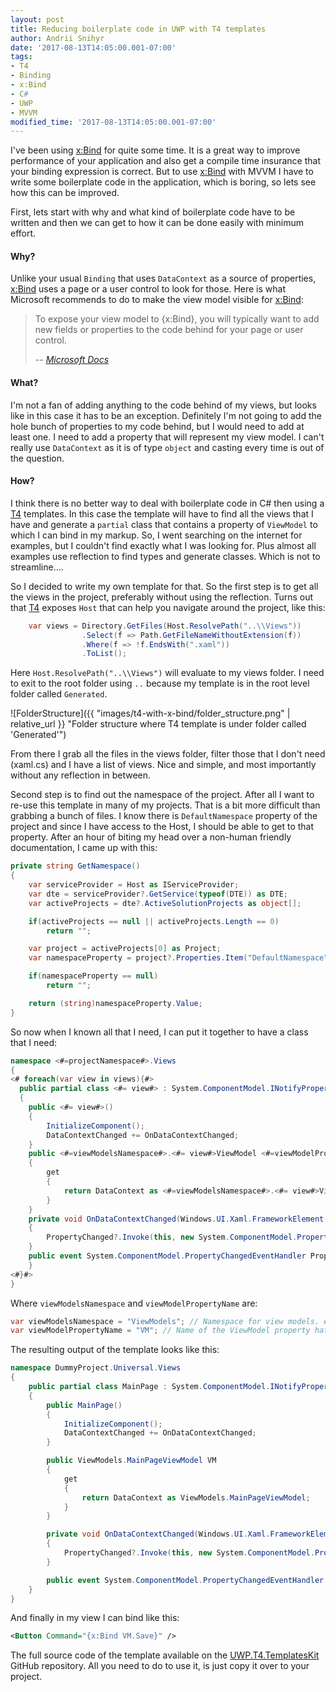 ```yaml
---
layout: post
title: Reducing boilerplate code in UWP with T4 templates
author: Andrii Snihyr
date: '2017-08-13T14:05:00.001-07:00'
tags:
- T4
- Binding
- x:Bind
- C#
- UWP
- MVVM
modified_time: '2017-08-13T14:05:00.001-07:00'
---
```


I've been using [x:Bind][1] for quite some time. It is a great way to improve performance of your application and also get a compile time insurance that your binding expression is correct. But to use [x:Bind][1] with MVVM I have to write some boilerplate code in the application, which is boring, so lets see how this can be improved.
<!--more-->

First, lets start with why and what kind of boilerplate code have to be written and then we can get to how it can be done easily with minimum effort.
#### Why?
Unlike your usual `Binding` that uses `DataContext` as a source of properties, [x:Bind][1] uses a page or a user control to look for those.
Here is what Microsoft recommends to do to make the view model visible for [x:Bind][1]:

>To expose your view model to {x:Bind}, you will typically want to add new fields or properties to the code behind for your page or user control.
>
> -- <cite>[Microsoft Docs][2]</cite>

#### What?
I'm not a fan of adding anything to the code behind of my views, but looks like in this case it has to be an exception. Definitely I'm not going to add the hole bunch of properties to my code behind, but I would need to add at least one. I need to add a property that will represent my view model. I can't really use `DataContext` as it is of type `object` and casting every time is out of the question.

#### How?
I think there is no better way to deal with boilerplate code in C# then using a [T4][3] templates. In this case the template will have to find all the views that I have and generate a `partial` class that contains a property of `ViewModel` to which I can bind in my markup. So, I went searching on the internet for examples, but I couldn't find exactly what I was looking for. Plus almost all examples use reflection to find types and generate classes. Which is not to streamline....

So I decided to write my own template for that. 
So the first step is to get all the views in the project, preferably without using the reflection. Turns out that [T4][3] exposes `Host` that can help you navigate around the project, like this:
```csharp
	var views = Directory.GetFiles(Host.ResolvePath("..\\Views"))
				.Select(f => Path.GetFileNameWithoutExtension(f))
				.Where(f => !f.EndsWith(".xaml"))
				.ToList();
```
Here `Host.ResolvePath("..\\Views")` will evaluate to my views folder. I need to exit to the root folder using `..` because my template is in the root level folder called `Generated`. 

![FolderStructure]({{ "images/t4-with-x-bind/folder_structure.png" | relative_url }} "Folder structure where T4 template is under folder called 'Generated'")

From there I grab all the files in the views folder, filter those that I don't need (xaml.cs) and I have a list of views.
Nice and simple, and most importantly without any reflection in between.

Second step is to find out the namespace of the project. After all I want to re-use this template in many of my projects. That is a bit more difficult than grabbing a bunch of files. I know there is `DefaultNamespace` property of the project and since I have access to the Host, I should be able to get to that property. After an hour of biting my head over a non-human friendly documentation, I came up with this:
```csharp
private string GetNamespace()
{
	var serviceProvider = Host as IServiceProvider;
	var dte = serviceProvider?.GetService(typeof(DTE)) as DTE;
	var activeProjects = dte?.ActiveSolutionProjects as object[];

	if(activeProjects == null || activeProjects.Length == 0)
		return "";

	var project = activeProjects[0] as Project;
	var namespaceProperty = project?.Properties.Item("DefaultNamespace");

	if(namespaceProperty == null)
		return "";

	return (string)namespaceProperty.Value;
}
```

So now when I known all that I need, I can put it together to have a class that I need:

```csharp
namespace <#=projectNamespace#>.Views
{
<# foreach(var view in views){#>
  public partial class <#= view#> : System.ComponentModel.INotifyPropertyChanged
  {
	public <#= view#>()
	{
		InitializeComponent();
		DataContextChanged += OnDataContextChanged;
	}
	public <#=viewModelsNamespace#>.<#= view#>ViewModel <#=viewModelPropertyName#>
	{
		get
		{
			return DataContext as <#=viewModelsNamespace#>.<#= view#>ViewModel;
		}
	}
	private void OnDataContextChanged(Windows.UI.Xaml.FrameworkElement sender, Windows.UI.Xaml.DataContextChangedEventArgs args)
	{
		PropertyChanged?.Invoke(this, new System.ComponentModel.PropertyChangedEventArgs(nameof(<#=viewModelPropertyName#>)));
	}
	public event System.ComponentModel.PropertyChangedEventHandler PropertyChanged;
	}
<#}#>
}
``` 

Where `viewModelsNamespace` and `viewModelPropertyName` are:
```csharp
var viewModelsNamespace = "ViewModels"; // Namespace for view models. elative to the project namespace.
var viewModelPropertyName = "VM"; // Name of the ViewModel property hat will apear in the view class.
```
The resulting output of the template looks like this:

```csharp
namespace DummyProject.Universal.Views
{
	public partial class MainPage : System.ComponentModel.INotifyPropertyChanged
	{
		public MainPage()
		{
			InitializeComponent();
			DataContextChanged += OnDataContextChanged;
		}

		public ViewModels.MainPageViewModel VM
		{
			get
			{
				return DataContext as ViewModels.MainPageViewModel;
			}
		}

		private void OnDataContextChanged(Windows.UI.Xaml.FrameworkElement sender, Windows.UI.Xaml.DataContextChangedEventArgs args)
		{
			PropertyChanged?.Invoke(this, new System.ComponentModel.PropertyChangedEventArgs(nameof(VM)));
		}

		public event System.ComponentModel.PropertyChangedEventHandler PropertyChanged;
	}
}
```

And finally in my view I can bind like this:
```xml
<Button Command="{x:Bind VM.Save}" />
```

The full source code of the template available on the [UWP.T4.TemplatesKit][4] GitHub repository. All you need to do to use it, is just copy it over to your project.

[1]: https://docs.microsoft.com/en-us/windows/uwp/xaml-platform/x-bind-markup-extension
[2]:https://docs.microsoft.com/en-us/windows/uwp/xaml-platform/x-bind-markup-extension#property-path
[3]:https://en.wikipedia.org/wiki/Text_Template_Transformation_Toolkit
[4]: https://github.com/BerserkerDotNet/UWP.T4.TemplatesKit/blob/master/Templates/ConcreateViewModelPage.tt